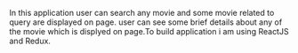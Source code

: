 In this application user can search any movie and some movie related to query are displayed on page. user can see some brief details about any of the movie which is displyed on page.To build application i am using ReactJS and Redux.
